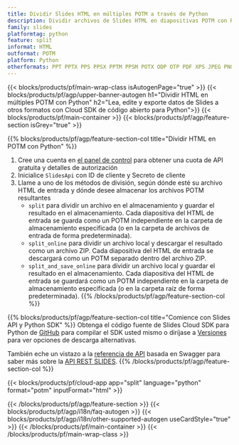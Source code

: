 ```yaml
---
title: Dividir Slides HTML en múltiples POTM a través de Python
description: Dividir archivos de Slides HTML en diapositivas POTM con REST API y Python SDK de código abierto
family: slides
platformtag: python
feature: split
informat: HTML
outformat: POTM
platform: Python
otherformats: PPT PPTX PPS PPSX PPTM PPSM POTX ODP OTP PDF XPS JPEG PNG BMP TIFF SVG HTML5 GIF XAML
---
```


{{< blocks/products/pf/main-wrap-class isAutogenPage="true" >}}
{{< blocks/products/pf/agp/upper-banner-autogen h1="Dividir HTML en múltiples POTM con Python" h2="Lea, edite y exporte datos de Slides a otros formatos con Cloud SDK de código abierto para Python">}}
{{< blocks/products/pf/main-container >}}
{{< blocks/products/pf/agp/feature-section isGrey="true" >}}

{{% blocks/products/pf/agp/feature-section-col title="Dividir HTML en POTM con Python" %}}
1. Cree una cuenta en <a href="https://dashboard.aspose.cloud/">el panel de control</a> para obtener una cuota de API gratuita y detalles de autorización
1. Inicialice ```SlidesApi``` con ID de cliente y Secreto de cliente
1. Llame a uno de los métodos de división, según dónde esté su archivo HTML de entrada y dónde desee almacenar los archivos POTM resultantes
    - ```split``` para dividir un archivo en el almacenamiento y guardar el resultado en el almacenamiento. Cada diapositiva del HTML de entrada se guarda como un POTM independiente en la carpeta de almacenamiento especificada (o en la carpeta de archivos de entrada de forma predeterminada).
    - ```split_online``` para dividir un archivo local y descargar el resultado como un archivo ZIP. Cada diapositiva del HTML de entrada se descargará como un POTM separado dentro del archivo ZIP.
    - ```split_and_save_online``` para dividir un archivo local y guardar el resultado en el almacenamiento. Cada diapositiva del HTML de entrada se guardará como un POTM independiente en la carpeta de almacenamiento especificada (o en la carpeta raíz de forma predeterminada).
{{% /blocks/products/pf/agp/feature-section-col %}}

{{% blocks/products/pf/agp/feature-section-col title="Comience con Slides API y Python SDK" %}}
Obtenga el código fuente de Slides Cloud SDK para Python de [GitHub](https://github.com/aspose-slides-cloud/aspose-slides-cloud-python) para compilar el SDK usted mismo o diríjase a [Versiones](https://releases.aspose.cloud/) para ver opciones de descarga alternativas.

También eche un vistazo a la [referencia de API](https://apireference.aspose.cloud/slides/) basada en Swagger para saber más sobre la [API REST SLIDES](https://products.aspose.cloud/slides/curl/).
{{% /blocks/products/pf/agp/feature-section-col %}}

{{< blocks/products/pf/cloud-app app="split" language="python" format="potm" inputFormat="html" >}}

{{< /blocks/products/pf/agp/feature-section >}}
{{< blocks/products/pf/agp/i18n/faq-autogen >}}
{{< blocks/products/pf/agp/i18n/other-supported-autogen useCardStyle="true" >}}
{{< /blocks/products/pf/main-container >}}
{{< /blocks/products/pf/main-wrap-class >}}